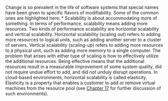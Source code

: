 Change is so prevalent in the life of software systems that special names have been given to specific flavors of modifiability. Some of the common ones are highlighted here: *  Scalability is about accommodating more of something. In terms of performance, scalability means adding more resources. Two kinds of performance scalability are horizontal scalability and vertical scalability. Horizontal scalability (scaling out) refers to adding more resources to logical units, such as adding another server to a cluster of servers. Vertical scalability (scaling-up) refers to adding more resources to a physical unit, such as adding more memory to a single computer. The problem that arises with either type of scaling is how to effectively utilize the additional resources. Being effective means that the additional resources result in a measurable improvement of some system quality, did not require undue effort to add, and did not unduly disrupt operations. In cloud-based environments, horizontal scalability is called elasticity. Elasticity is a property that enables a customer to add or remove virtual machines from the resource pool (see [Chapter 17](ch17.xhtml#ch17) for further discussion of such environments).